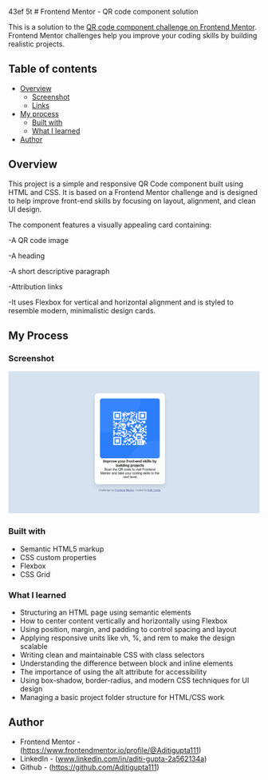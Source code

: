 43ef 5t # Frontend Mentor - QR code component solution

This is a solution to the [QR code component challenge on Frontend Mentor](https://www.frontendmentor.io/challenges/qr-code-component-iux_sIO_H). Frontend Mentor challenges help you improve your coding skills by building realistic projects. 

## Table of contents

- [Overview](#overview)
  - [Screenshot](#screenshot)
  - [Links](#links)
- [My process](#my-process)
  - [Built with](#built-with)
  - [What I learned](#what-i-learned)
- [Author](#author)

## Overview
This project is a simple and responsive QR Code component built using HTML and CSS. It is based on a Frontend Mentor challenge and is designed to help improve front-end skills by focusing on layout, alignment, and clean UI design.

The component features a visually appealing card containing:

-A QR code image

-A heading

-A short descriptive paragraph

-Attribution links

-It uses Flexbox for vertical and horizontal alignment and is styled to resemble modern, minimalistic design cards.

## My Process

### Screenshot

<img src="https://github.com/Aditigupta111/Qr_code_component/blob/master/qr-code-component-main/qr_code_output.png"/>

### Built with

- Semantic HTML5 markup
- CSS custom properties
- Flexbox
- CSS Grid

### What I learned

 - Structuring an HTML page using semantic elements
 - How to center content vertically and horizontally using Flexbox
 - Using position, margin, and padding to control spacing and layout
 - Applying responsive units like vh, %, and rem to make the design scalable
 - Writing clean and maintainable CSS with class selectors
 - Understanding the difference between block and inline elements
 - The importance of using the alt attribute for accessibility
 - Using box-shadow, border-radius, and modern CSS techniques for UI design
 - Managing a basic project folder structure for HTML/CSS work

## Author

- Frontend Mentor -(https://www.frontendmentor.io/profile/@Aditigupta111)
- LinkedIn - (www.linkedin.com/in/aditi-gupta-2a562134a)
- Github - (https://github.com/Aditigupta111)
